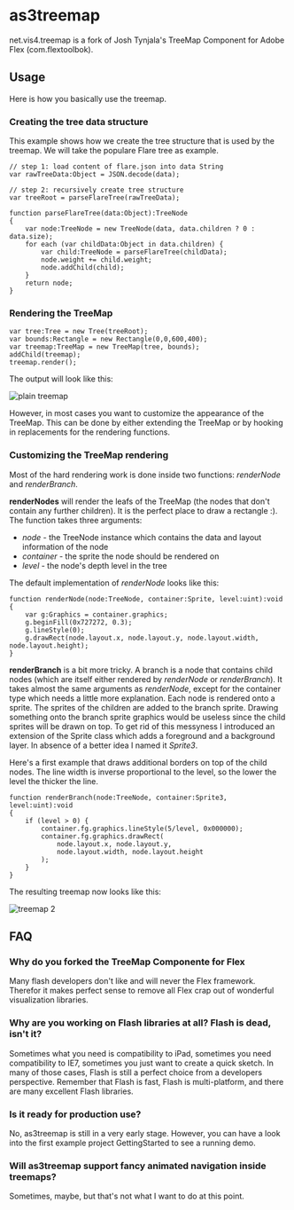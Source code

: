as3treemap
==========

net.vis4.treemap is a fork of Josh Tynjala's TreeMap Component for Adobe Flex (com.flextoolbok). 

Usage
-----

Here is how you basically use the treemap.
	
### Creating the tree data structure ###

This example shows how we create the tree structure that is used by the treemap. We will take the populare Flare tree as example.

	// step 1: load content of flare.json into data String
	var rawTreeData:Object = JSON.decode(data);
	
	// step 2: recursively create tree structure
	var treeRoot = parseFlareTree(rawTreeData);
	
	function parseFlareTree(data:Object):TreeNode 
	{
		var node:TreeNode = new TreeNode(data, data.children ? 0 : data.size);
		for each (var childData:Object in data.children) {
			var child:TreeNode = parseFlareTree(childData);
			node.weight += child.weight;
			node.addChild(child);
		}
		return node;
	}
	
###	Rendering the TreeMap ###

	var tree:Tree = new Tree(treeRoot);
	var bounds:Rectangle = new Rectangle(0,0,600,400);
	var treemap:TreeMap = new TreeMap(tree, bounds);
	addChild(treemap);
	treemap.render();
	
The output will look like this:

![plain treemap](http://vis4.net/labs/as3treemap/treemap1.png)
	
However, in most cases you want to customize the appearance of the TreeMap. This can be done by either extending the TreeMap or by hooking in replacements for the rendering functions. 

### Customizing the TreeMap rendering ###

Most of the hard rendering work is done inside two functions: *renderNode* and *renderBranch*. 

**renderNodes** will render the leafs of the TreeMap (the nodes that don't contain any further children). It is the perfect place to draw a rectangle :). The function takes three arguments: 

 * *node* - the TreeNode instance which contains the data and layout information of the node
 * *container* - the sprite the node should be rendered on
 * *level* - the node's depth level in the tree

The default implementation of *renderNode* looks like this:

	function renderNode(node:TreeNode, container:Sprite, level:uint):void
	{
		var g:Graphics = container.graphics;
		g.beginFill(0x727272, 0.3);
		g.lineStyle(0);
		g.drawRect(node.layout.x, node.layout.y, node.layout.width, node.layout.height);
	}

**renderBranch** is a bit more tricky. A branch is a node that contains child nodes (which are itself either rendered by *renderNode* or *renderBranch*). It takes almost the same arguments as *renderNode*, except for the container type which needs a little more explanation. Each node is rendered onto a sprite. The sprites of the children are added to the branch sprite. Drawing something onto the branch sprite graphics would be useless since the child sprites will be drawn on top. To get rid of this messyness I introduced an extension of the Sprite class which adds a foreground and a background layer. In absence of a better idea I named it *Sprite3*.  

Here's a first example that draws additional borders on top of the child nodes. The line width is inverse proportional to the level, so the lower the level the thicker the line.

	function renderBranch(node:TreeNode, container:Sprite3, level:uint):void 
	{			
		if (level > 0) {
			container.fg.graphics.lineStyle(5/level, 0x000000);
			container.fg.graphics.drawRect(
				node.layout.x, node.layout.y, 
				node.layout.width, node.layout.height
			);
		}
	}
	
The resulting treemap now looks like this:

![treemap 2](http://vis4.net/labs/as3treemap/treemap2.png)

	
FAQ
---

### Why do you forked the TreeMap Componente for Flex

Many flash developers don't like and will never the Flex framework. Therefor it makes perfect sense to remove all Flex crap out of wonderful visualization libraries.

### Why are you working on Flash libraries at all? Flash is dead, isn't it?

Sometimes what you need is compatibility to iPad, sometimes you need compatibility to IE7, sometimes you just want to create a quick sketch. In many of those cases, Flash is still a perfect choice from a developers perspective. Remember that Flash is fast, Flash is multi-platform, and there are many excellent Flash libraries.


### Is it ready for production use?

No, as3treemap is still in a very early stage. However, you can have a look into the first example project GettingStarted to see a running demo.


### Will as3treemap support fancy animated navigation inside treemaps?

Sometimes, maybe, but that's not what I want to do at this point.

